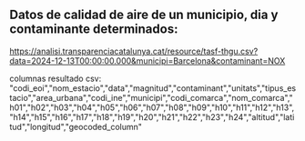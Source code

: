 ## Datos de calidad de aire de un municipio, dia y contaminante determinados:

https://analisi.transparenciacatalunya.cat/resource/tasf-thgu.csv?data=2024-12-13T00:00:00.000&municipi=Barcelona&contaminant=NOX

columnas resultado csv:
"codi_eoi","nom_estacio","data","magnitud","contaminant","unitats","tipus_estacio","area_urbana","codi_ine","municipi","codi_comarca","nom_comarca","h01","h02","h03","h04","h05","h06","h07","h08","h09","h10","h11","h12","h13","h14","h15","h16","h17","h18","h19","h20","h21","h22","h23","h24","altitud","latitud","longitud","geocoded_column"